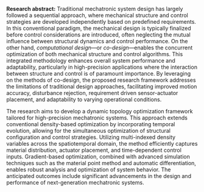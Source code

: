 **Research abstract:** Traditional mechatronic system design has largely followed a sequential approach, where mechanical structure and control strategies are developed independently based on predefined requirements. In this conventional paradigm, the mechanical design is typically finalized before control considerations are introduced, often neglecting the mutual influence between structural dynamics and control performance. 
On the other hand, *computational design*—or *co-design*—enables the concurrent optimization of both mechanical structure and control algorithms. This integrated methodology enhances overall system performance and adaptability, particularly in high-precision applications where the interaction between structure and control is of paramount importance. By leveraging on the methods of co-design, the proposed research framework addresses the limitations of traditional design approaches, facilitating improved motion accuracy, disturbance rejection, requirement driven sensor-actuator placement, and adaptability to varying operational conditions.

The research aims to develop a dynamic topology optimization framework tailored for high-precision mechatronic systems. This approach extends conventional density-based optimization by incorporating temporal evolution, allowing for the simultaneous optimization of structural configuration and control strategies. Utilizing multi-indexed density variables across the spatiotemporal domain, the method efficiently captures material distribution, actuator placement, and time-dependent control inputs. Gradient-based optimization, combined with advanced simulation techniques such as the material point method and automatic differentiation, enables robust analysis and optimization of system behavior. The anticipated outcomes include significant advancements in the design and performance of next-generation mechatronic systems.
